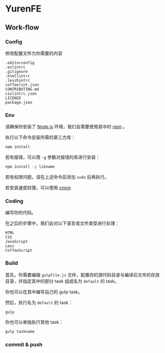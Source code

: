# YurenFE

## Work-flow

### Config

修改配置文件为你需要的内容

```text
.editorconfig
.eslintrc
.gitignore
.htmllintrc
.lesshintrc
coffeelint.json
CONTRIBUTING.md
csslintrc.json
LICENSE
package.json
```

### Env

请确保你安装了 [Node.js](https://nodejs.org/zh-cn/) 环境，我们会需要使用其中的 [npm](https://www.npmjs.com/) 。

执行以下命令安装所需的第三方库：

```bash
npm install
```

若有报错，可以用 `-g` 参数对报错的库进行安装：

```bash
npm install -g libname
```

若有权限问题，请在上述命令前添加 `sudo` 后再执行。

若安装速度较慢，可以使用 [cnpm](https://npm.taobao.org/)

### Coding

编写你的代码。

在之后的步骤中，我们会对以下语言或文件类型进行处理：

```text
HTML
CSS
JavaScript
Less
CoffeeScript
```

### Build

首先，你需要编辑 `gulpfile.js` 文件，配置你的源代码目录与编译后文件的存放目录，并指定其中的部分 task 组成名为 `default` 的 task。

你也可以在其中编写自己的 gulp task。

然后，执行名为 `default` 的 task：

```bash
gulp
```

你也可以单独执行其他 task：

```bash
gulp taskname
```

### commit & push

